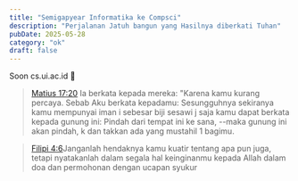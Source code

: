 ```yaml
---
title: "Semigapyear Informatika ke Compsci"
description: "Perjalanan Jatuh bangun yang Hasilnya diberkati Tuhan"
pubDate: 2025-05-28
category: "ok"
draft: false
---
```


Soon cs.ui.ac.id 🚀

> <a href="https://alkitab.sabda.org/passage.php?passage=Mat+7:18+17:20+19:26#:~:text=Matius%2017:20&text=17:20%20Ia%20berkata%20kepada,ada%20yang%20mustahil%201%20bagimu.">Matius 17:20</a> Ia berkata kepada mereka: "Karena kamu kurang percaya. Sebab Aku berkata kepadamu: Sesungguhnya sekiranya kamu mempunyai iman i  sebesar biji sesawi j  saja kamu dapat berkata kepada gunung ini: Pindah dari tempat ini ke sana, --maka gunung ini akan pindah, k  dan takkan ada yang mustahil 1  bagimu.

> <a href="http://alkitab.sabda.org/verse.php?book=filipi&chapter=4&verse=6#:~:text=TB+TSK%20(1974)%20%C2%A9&text=Janganlah%20hendaknya%20kamu%20kuatir%201,permohonan%20dengan%20ucapan%20syukur%203%20.">Filipi 4:6</a>Janganlah hendaknya kamu kuatir tentang apa pun juga, tetapi nyatakanlah dalam segala hal keinginanmu kepada Allah dalam doa dan permohonan dengan ucapan syukur